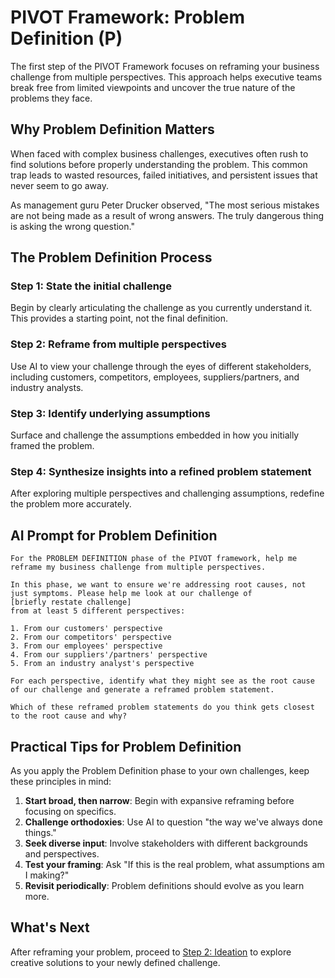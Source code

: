 # PIVOT Framework: Problem Definition (P)

The first step of the PIVOT Framework focuses on reframing your business challenge from multiple perspectives. This approach helps executive teams break free from limited viewpoints and uncover the true nature of the problems they face.

## Why Problem Definition Matters

When faced with complex business challenges, executives often rush to find solutions before properly understanding the problem. This common trap leads to wasted resources, failed initiatives, and persistent issues that never seem to go away.

As management guru Peter Drucker observed, "The most serious mistakes are not being made as a result of wrong answers. The truly dangerous thing is asking the wrong question."

## The Problem Definition Process

### Step 1: State the initial challenge
Begin by clearly articulating the challenge as you currently understand it. This provides a starting point, not the final definition.

### Step 2: Reframe from multiple perspectives
Use AI to view your challenge through the eyes of different stakeholders, including customers, competitors, employees, suppliers/partners, and industry analysts.

### Step 3: Identify underlying assumptions
Surface and challenge the assumptions embedded in how you initially framed the problem.

### Step 4: Synthesize insights into a refined problem statement
After exploring multiple perspectives and challenging assumptions, redefine the problem more accurately.

## AI Prompt for Problem Definition

```
For the PROBLEM DEFINITION phase of the PIVOT framework, help me reframe my business challenge from multiple perspectives.

In this phase, we want to ensure we're addressing root causes, not just symptoms. Please help me look at our challenge of 
[briefly restate challenge] 
from at least 5 different perspectives:

1. From our customers' perspective
2. From our competitors' perspective
3. From our employees' perspective
4. From our suppliers'/partners' perspective
5. From an industry analyst's perspective

For each perspective, identify what they might see as the root cause of our challenge and generate a reframed problem statement.

Which of these reframed problem statements do you think gets closest to the root cause and why?
```

## Practical Tips for Problem Definition

As you apply the Problem Definition phase to your own challenges, keep these principles in mind:

1. **Start broad, then narrow**: Begin with expansive reframing before focusing on specifics.
2. **Challenge orthodoxies**: Use AI to question "the way we've always done things."
3. **Seek diverse input**: Involve stakeholders with different backgrounds and perspectives.
4. **Test your framing**: Ask "If this is the real problem, what assumptions am I making?"
5. **Revisit periodically**: Problem definitions should evolve as you learn more.

## What's Next

After reframing your problem, proceed to [Step 2: Ideation](ideation.md) to explore creative solutions to your newly defined challenge.
